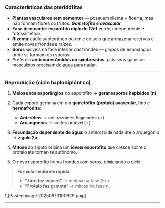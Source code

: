  ### **Características das pteridófitas**

- **Plantas vasculares sem sementes** — possuem xilema + floema, mas não formam flores ou frutos. ***Gametófito é avascular***
- **Fase dominante**: **esporófito diploide (2n)** verde, independente e fotossintético.
- **Rizoma**: caule subterrâneo ou rente ao solo que armazena reservas e emite novas frondes e raízes.
- **Soros** visíveis na face inferior das frondes — grupos de esporângios onde se formam os esporos.
- Preferem **ambientes úmidos ou sombreados**, pois seus gametas masculinos precisam de água para nadar.
---

### **Reprodução (ciclo haplodiplôntico)**

1. **Meiose nos esporângios** do esporófito → **gerar esporos haploides (n)**.

2. Cada esporo germina em um **gametófito (protalo) avascular**, fino e **hermafrodita**:
    - **Anterídios** → anterozoides flagelados (♂)
    - **Arquegônios** → oosfera imóvel (♀)
        
3. **Fecundação dependente de água**: o anterozoide nada até o arquegônio → **zigoto 2n**.

4. **Mitose** do zigoto origina um **jovem esporófito** que cresce sobre o protalo até tornar-se autônomo.

5. O novo esporófito forma frondes com soros, reiniciando o ciclo.


> **Fórmula-lembrete rápida**
> 
> - **“Soro faz esporo”** → meiose na fase 2n.>     
> - **“Protalo faz gameta”** → mitose na fase n.

![[Pasted image 20250623100629.png]]

---
